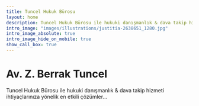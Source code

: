 ```yaml
---
title: Tuncel Hukuk Bürosu
layout: home
description: Tuncel Hukuk Bürosu ile hukuki danışmanlık & dava takip hizmeti ihtiyaçlarınıza yönelik en etkili çözümler...
intro_image: "images/illustrations/justitia-2638651_1280.jpg"
intro_image_absolute: true
intro_image_hide_on_mobile: true
show_call_box: true
---
```


# Av. Z. Berrak Tuncel
Tuncel Hukuk Bürosu ile hukuki danışmanlık & dava takip hizmeti ihtiyaçlarınıza yönelik en etkili çözümler...
